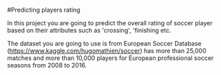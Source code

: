 #Predicting players rating

In this project you are going to predict the overall rating of soccer player based on their attributes such as 'crossing', 'finishing etc.

The dataset you are going to use is from European Soccer Database (https://www.kaggle.com/hugomathien/soccer) has more than 25,000 matches and more than 10,000 players for European professional soccer seasons from 2008 to 2016.
